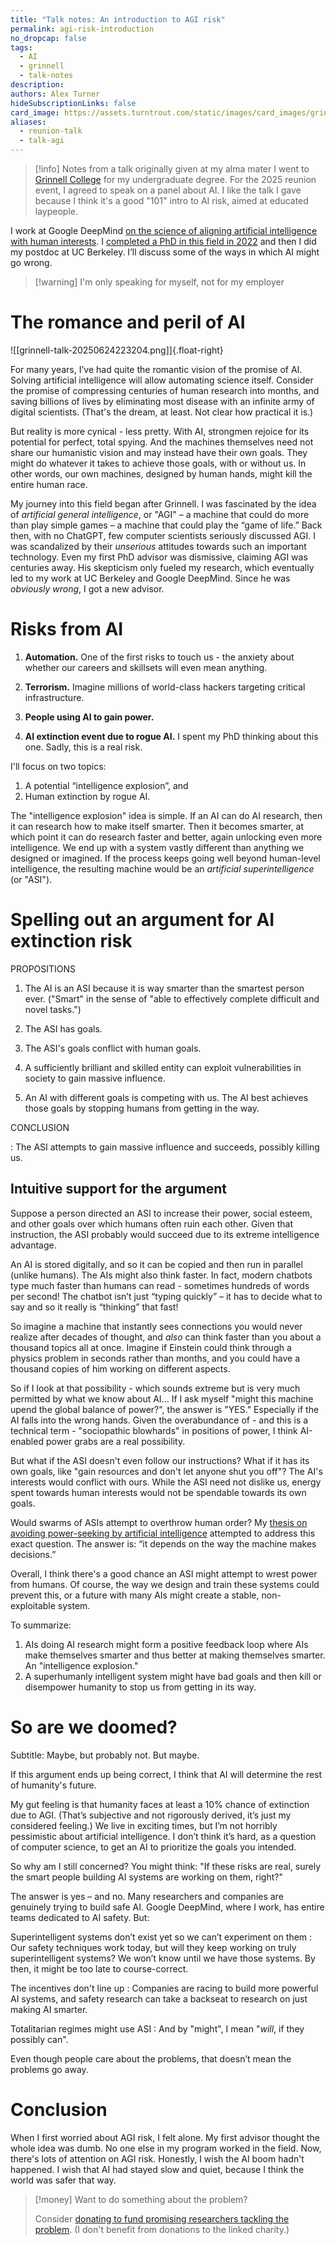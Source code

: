 ```yaml
---
title: "Talk notes: An introduction to AGI risk"
permalink: agi-risk-introduction
no_dropcap: false
tags:
  - AI
  - grinnell
  - talk-notes
description: 
authors: Alex Turner
hideSubscriptionLinks: false
card_image: https://assets.turntrout.com/static/images/card_images/grinnell.png
aliases:
  - reunion-talk
  - talk-agi
---
```

> [!info] Notes from a talk originally given at my alma mater
> I went to [Grinnell College](https://grinnell.edu) for my undergraduate degree. For the 2025 reunion event, I agreed to speak on a panel about AI. I like the talk I gave because I think it's a good "101" intro to AI risk, aimed at educated laypeople.

I work at Google DeepMind [on the science of aligning artificial intelligence with human interests](/research). I [completed a PhD in this field in 2022](/alignment-phd) and then I did my postdoc at UC Berkeley. I’ll discuss some of the ways in which AI might go wrong.

> [!warning] I'm only speaking for myself, not for my employer

# The romance and peril of AI

![[grinnell-talk-20250624223204.png]]{.float-right}

For many years, I’ve had quite the romantic vision of the promise of AI. Solving artificial intelligence will allow automating science itself. Consider the promise of compressing centuries of human research into months, and saving billions of lives by eliminating most disease with an infinite army of digital scientists. (That's the dream, at least. Not clear how practical it is.)

But reality is more cynical - less pretty. With AI, strongmen rejoice for its potential for perfect, total spying. And the machines themselves need not share our humanistic vision and may instead have their own goals. They might do whatever it takes to achieve those goals, with or without us. In other words, our own machines, designed by human hands, might kill the entire human race.

My journey into this field began after Grinnell. I was fascinated by the idea of _artificial general intelligence_, or "AGI" – a machine that could do more than play simple games – a machine that could play the “game of life.” Back then, with no ChatGPT, few computer scientists seriously discussed AGI. I was scandalized by their _unserious_ attitudes towards such an important technology. Even my first PhD advisor was dismissive, claiming AGI was centuries away. His skepticism only fueled my research, which eventually led to my work at UC Berkeley and Google DeepMind. Since he was _obviously wrong_, I got a new advisor.

# Risks from AI

1. **Automation.** One of the first risks to touch us - the anxiety about whether our careers and skillsets will even mean anything.

2. **Terrorism.** Imagine millions of world-class hackers targeting critical infrastructure.

3. **People using AI to gain power.**

4. **AI extinction event due to rogue AI.** I spent my PhD thinking about this one. Sadly, this is a real risk.

I'll focus on two topics:

1. A potential “intelligence explosion”, and
2. Human extinction by rogue AI.

The "intelligence explosion" idea is simple. If an AI can do AI research, then it can research how to make itself smarter. Then it becomes smarter, at which point it can do research faster and better, again unlocking even more intelligence. We end up with a system vastly different than anything we designed or imagined. If the process keeps going well beyond human-level intelligence, the resulting machine would be an _artificial superintelligence_ (or "ASI").

# Spelling out an argument for AI extinction risk

PROPOSITIONS

1. The AI is an ASI because it is way smarter than the smartest person ever. ("Smart" in the sense of "able to effectively complete difficult and novel tasks.")

2. The ASI has goals.

3. The ASI's goals conflict with human goals.

4. A sufficiently brilliant and skilled entity can exploit vulnerabilities in society to gain massive influence.

5. An AI with different goals is competing with us. The AI best achieves those goals by stopping humans from getting in the way.

CONCLUSION

: The ASI attempts to gain massive influence and succeeds, possibly killing us.

## Intuitive support for the argument

Suppose a person directed an ASI to increase their power, social esteem, and other goals over which humans often ruin each other. Given that instruction, the ASI probably would succeed due to its extreme intelligence advantage.

An AI is stored digitally, and so it can be copied and then run in parallel (unlike humans). The AIs might also think faster. In fact, modern chatbots type much faster than humans can read - sometimes hundreds of words per second! The chatbot isn’t just “typing quickly” – it has to decide what to say and so it really is “thinking” that fast!

So imagine a machine that instantly sees connections you would never realize after decades of thought, and _also_ can think faster than you about a thousand topics all at once. Imagine if Einstein could think through a physics problem in seconds rather than months, and you could have a thousand copies of him working on different aspects.

So if I look at that possibility - which sounds extreme but is very much permitted by what we know about AI… If I ask myself "might this machine upend the global balance of power?", the answer is "YES." Especially if the AI falls into the wrong hands. Given the overabundance of - and this is a technical term - "sociopathic blowhards" in positions of power, I think AI-enabled power grabs are a real possibility.

But what if the ASI doesn't even follow our instructions? What if it has its own goals, like "gain resources and don't let anyone shut you off"? The AI's interests would conflict with ours. While the ASI need not dislike us, energy spent towards human interests would not be spendable towards its own goals.

Would swarms of ASIs attempt to overthrow human order? My [thesis on avoiding power-seeking by artificial intelligence](https://arxiv.org/abs/2206.11831) attempted to address this exact question. The answer is: “it depends on the way the machine makes decisions.”

Overall, I think there's a good chance an ASI might attempt to wrest power from humans. Of course, the way we design and train these systems could prevent this, or a future with many AIs might create a stable, non-exploitable system.
  
To summarize:
1. AIs doing AI research might form a positive feedback loop where AIs make themselves smarter and thus better at making themselves smarter. An "intelligence explosion."
2. A superhumanly intelligent system might have bad goals and then kill or disempower humanity to stop us from getting in its way.

# So are we doomed?

Subtitle: Maybe, but probably not. But maybe.

If this argument ends up being correct, I think that AI will determine the rest of humanity's future.

My gut feeling is that humanity faces at least a 10% chance of extinction due to AGI. (That’s subjective and not rigorously derived, it’s just my considered feeling.) We live in exciting times, but I’m not horribly pessimistic about artificial intelligence. I don’t think it’s hard, as a question of computer science, to get an AI to prioritize the goals you intended.

So why am I still concerned? You might think: "If these risks are real, surely the smart people building AI systems are working on them, right?"

The answer is yes – and no. Many researchers and companies are genuinely trying to build safe AI. Google DeepMind, where I work, has entire teams dedicated to AI safety. But:

Superintelligent systems don’t exist yet so we can’t experiment on them
: Our safety techniques work today, but will they keep working on truly superintelligent systems? We won’t know until we have those systems. By then, it might be too late to course-correct.

The incentives don't line up
: Companies are racing to build more powerful AI systems, and safety research can take a backseat to research on just making AI smarter.

Totalitarian regimes might use ASI
: And by "might", I mean "_will_, if they possibly can".

Even though people care about the problems, that doesn’t mean the problems go away.

# Conclusion

When I first worried about AGI risk, I felt alone. My first advisor thought the whole idea was dumb. No one else in my program worked in the field. Now, there's lots of attention on AGI risk. Honestly, I wish the AI boom hadn't happened. I wish that AI had stayed slow and quiet, because I think the world was safer that way.

> [!money] Want to do something about the problem?
>
> Consider [donating to fund promising researchers tackling the problem](https://funds.effectivealtruism.org/funds/far-future). (I don't benefit from donations to the linked charity.)
